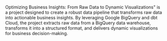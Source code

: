 Optimizing Business Insights: From Raw Data to Dynamic Visualizations" is a project designed to create a robust data pipeline that transforms raw data into actionable business insights. By leveraging Google BigQuery and dbt Cloud, the project extracts raw data from a BigQuery data warehouse, transforms it into a structured format, and delivers dynamic visualizations for business decision-making.
